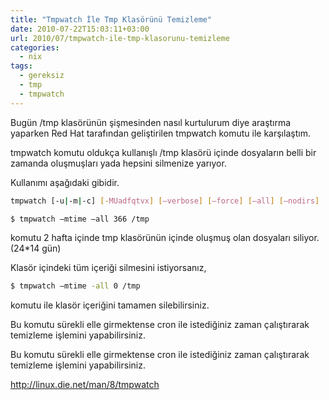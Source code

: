 ```yaml
---
title: "Tmpwatch İle Tmp Klasörünü Temizleme"
date: 2010-07-22T15:03:11+03:00
url: 2010/07/tmpwatch-ile-tmp-klasorunu-temizleme
categories:
  - nix
tags:
  - gereksiz
  - tmp
  - tmpwatch
---
```

Bugün /tmp klasörünün şişmesinden nasıl kurtulurum diye araştırma yaparken Red Hat tarafından geliştirilen tmpwatch komutu ile karşılaştım.

tmpwatch komutu oldukça kullanışlı /tmp klasörü içinde dosyaların belli bir zamanda oluşmuşları yada hepsini silmenize yarıyor.

Kullanımı aşağıdaki gibidir.

```sh
tmpwatch [-u|-m|-c] [-MUadfqtvx] [–verbose] [–force] [–all] [–nodirs] [–nosymlinks] [–test] [–quiet] [–atime|–mtime|–ctime] [–dirmtime] [–exclude ] [–exclude-user ]
```

```sh
$ tmpwatch –mtime –all 366 /tmp
```
komutu 2 hafta içinde tmp klasörünün içinde oluşmuş olan dosyaları siliyor.(24*14 gün)

Klasör içindeki tüm içeriği silmesini istiyorsanız,

```sh
$ tmpwatch –mtime -all 0 /tmp
```
komutu ile klasör içeriğini tamamen silebilirsiniz.

Bu komutu sürekli elle girmektense cron ile istediğiniz zaman çalıştırarak temizleme işlemini yapabilirsiniz.

Bu komutu sürekli elle girmektense cron ile istediğiniz zaman çalıştırarak temizleme işlemini yapabilirsiniz.

http://linux.die.net/man/8/tmpwatch
